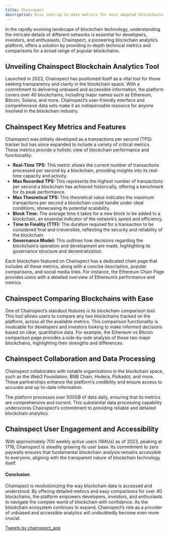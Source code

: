 ```yaml
---
title: Chainspect
description: Dive into up-to-date metrics for most adopted blockchains.
---
```


In the rapidly evolving landscape of blockchain technology, understanding the intricate details of different networks is essential for developers, investors, and enthusiasts. Chainspect, a pioneering blockchain analytics platform, offers a solution by providing in-depth technical metrics and comparisons for a broad range of popular blockchains.

## Unveiling Chainspect Blockchain Analytics Tool
Launched in 2023, Chainspect has positioned itself as a vital tool for those seeking transparency and clarity in the blockchain space. With a commitment to delivering unbiased and accessible information, the platform covers over 40 blockchains, including major names such as Ethereum, Bitcoin, Solana, and more. Chainspect’s user-friendly interface and comprehensive data sets make it an indispensable resource for anyone involved in the blockchain industry.

## Chainspect Key Metrics and Features
Chainspect was initially developed as a transactions per second (TPS) tracker but has since expanded to include a variety of critical metrics. These metrics provide a holistic view of blockchain performance and functionality:

- **Real-Time TPS:** This metric shows the current number of transactions processed per second by a blockchain, providing insights into its real-time capacity and activity.
- **Max Recorded TPS:** This represents the highest number of transactions per second a blockchain has achieved historically, offering a benchmark for its peak performance.
- **Max Theoretical TPS:** This theoretical value indicates the maximum transactions per second a blockchain could handle under ideal conditions, showcasing its potential scalability.
- **Block Time:** The average time it takes for a new block to be added to a blockchain, an essential indicator of the network’s speed and efficiency.
- **Time to Finality (TTF):** The duration required for a transaction to be considered final and irreversible, reflecting the security and reliability of the blockchain.
- **Governance Model:** This outlines how decisions regarding the blockchain’s operation and development are made, highlighting its governance structure and decentralization.

Each blockchain featured on Chainspect has a dedicated chain page that includes all these metrics, along with a concise description, popular comparisons, and social media links. For instance, the Ethereum Chain Page provides users with a detailed overview of Ethereum’s performance and metrics.

## Chainspect Comparing Blockchains with Ease
One of Chainspect’s standout features is its blockchain comparison tool. This tool allows users to compare any two blockchains tracked on the platform, across all the available metrics. This comparison functionality is invaluable for developers and investors looking to make informed decisions based on clear, quantitative data. For example, the Ethereum vs Bitcoin comparison page provides a side-by-side analysis of these two major blockchains, highlighting their strengths and differences.

## Chainspect Collaboration and Data Processing
Chainspect collaborates with notable organizations in the blockchain space, such as the Web3 Foundation, BNB Chain, Hedera, Polkadot, and more. These partnerships enhance the platform’s credibility and ensure access to accurate and up-to-date information.

The platform processes over 500GB of data daily, ensuring that its metrics are comprehensive and current. This substantial data processing capability underscores Chainspect’s commitment to providing reliable and detailed blockchain analytics.

## Chainspect User Engagement and Accessibility
With approximately 700 weekly active users (WAUs) as of 2023, peaking at 1716, Chainspect is steadily growing its user base. Its commitment to zero paywalls ensures that fundamental blockchain analysis remains accessible to everyone, aligning with the transparent nature of blockchain technology itself.

#### Conclusion
Chainspect is revolutionizing the way blockchain data is accessed and understood. By offering detailed metrics and easy comparisons for over 40 blockchains, the platform empowers developers, investors, and enthusiasts to navigate the complex world of blockchain with confidence. As the blockchain ecosystem continues to expand, Chainspect’s role as a provider of unbiased and accessible analytics will undoubtedly become even more crucial.

 [Tweets by chainspect\_app](https://twitter.com/chainspect_app%0A?ref_src=twsrc%5Etfw)
